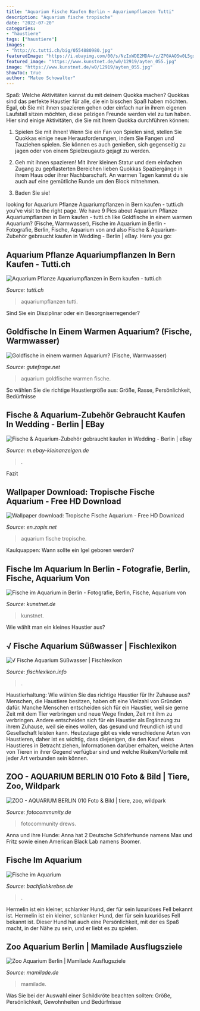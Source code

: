 ```yaml
---
title: "Aquarium Fische Kaufen Berlin ~ Aquariumpflanzen Tutti"
description: "Aquarium fische tropische"
date: "2022-07-20"
categories:
- "haustiere"
tags: ["haustiere"]
images:
- "http://c.tutti.ch/big/0554880980.jpg"
featuredImage: "https://i.ebayimg.com/00/s/NzIxWDE2MDA=/z/ZP0AAOSw0L5gxgdl/$_12.JPG"
featured_image: "https://www.kunstnet.de/w0/12919/ayten_055.jpg"
image: "https://www.kunstnet.de/w0/12919/ayten_055.jpg"
ShowToc: true
author: "Mateo Schowalter"
---
```



Spaß: Welche Aktivitäten kannst du mit deinem Quokka machen?
Quokkas sind das perfekte Haustier für alle, die ein bisschen Spaß haben möchten. Egal, ob Sie mit ihnen spazieren gehen oder einfach nur in ihrem eigenen Laufstall sitzen möchten, diese pelzigen Freunde werden viel zu tun haben. Hier sind einige Aktivitäten, die Sie mit Ihrem Quokka durchführen können:
1. Spielen Sie mit ihnen! Wenn Sie ein Fan von Spielen sind, stellen Sie Quokkas einige neue Herausforderungen, indem Sie Fangen und Tauziehen spielen. Sie können es auch genießen, sich gegenseitig zu jagen oder von einem Spielzeugauto gejagt zu werden.

2. Geh mit ihnen spazieren! Mit ihrer kleinen Statur und dem einfachen Zugang zu gepflasterten Bereichen lieben Quokkas Spaziergänge in ihrem Haus oder ihrer Nachbarschaft. An warmen Tagen kannst du sie auch auf eine gemütliche Runde um den Block mitnehmen.

3. Baden Sie sie!

	

		
looking for Aquarium Pflanze Aquariumpflanzen in Bern kaufen - tutti.ch you've visit to the right page. We have 9 Pics about Aquarium Pflanze Aquariumpflanzen in Bern kaufen - tutti.ch like Goldfische in einem warmen Aquarium? (Fische, Warmwasser), Fische im Aquarium in Berlin - Fotografie, Berlin, Fische, Aquarium von and also Fische &amp; Aquarium-Zubehör gebraucht kaufen in Wedding - Berlin | eBay. Here you go:
		
    
## Aquarium Pflanze Aquariumpflanzen In Bern Kaufen - Tutti.ch

<img loading=lazy src="http://c.tutti.ch/big/0554880980.jpg" onerror="this.onerror=null;this.src='https://tse1.mm.bing.net/th?id=OIP.x2Oh0TqJZfhpqDUPfoKTgAHaJ5&amp;pid=15.1';" alt="Aquarium Pflanze Aquariumpflanzen in Bern kaufen - tutti.ch">

_Source: tutti.ch_

>aquariumpflanzen tutti. 

	

Sind Sie ein Disziplinar oder ein Besorgniserregender?

    
## Goldfische In Einem Warmen Aquarium? (Fische, Warmwasser)

<img loading=lazy src="https://images.gutefrage.net/media/fragen/bilder/goldfische-in-einem-warmen-aquarium/0_original.jpg?v=1464020599000" onerror="this.onerror=null;this.src='https://tse1.mm.bing.net/th?id=OIP.FWkUGA_f27xdXYBoFmlkGQHaHa&amp;pid=15.1';" alt="Goldfische in einem warmen Aquarium? (Fische, Warmwasser)">

_Source: gutefrage.net_

>aquarium goldfische warmen fische. 

	

So wählen Sie die richtige Haustiergröße aus: Größe, Rasse, Persönlichkeit, Bedürfnisse

    
## Fische &amp; Aquarium-Zubehör Gebraucht Kaufen In Wedding - Berlin | EBay

<img loading=lazy src="https://i.ebayimg.com/00/s/NzIxWDE2MDA=/z/ZP0AAOSw0L5gxgdl/$_12.JPG" onerror="this.onerror=null;this.src='https://tse2.mm.bing.net/th?id=OIP.IxqT6oyFGxYW7DJLFGqkYgHaDV&amp;pid=15.1';" alt="Fische &amp; Aquarium-Zubehör gebraucht kaufen in Wedding - Berlin | eBay">

_Source: m.ebay-kleinanzeigen.de_

>. 

	

Fazit

    
## Wallpaper Download: Tropische Fische Aquarium - Free HD Download

<img loading=lazy src="http://en.zopix.net/image_upload/221566-tropische-fische-aquarium-fisch.jpg" onerror="this.onerror=null;this.src='https://tse4.mm.bing.net/th?id=OIP.2_16Wytye08N1mnpjhXZJgHaE8&amp;pid=15.1';" alt="Wallpaper download: Tropische Fische Aquarium - Free HD Download">

_Source: en.zopix.net_

>aquarium fische tropische. 

	

Kaulquappen: Wann sollte ein Igel geboren werden?

    
## Fische Im Aquarium In Berlin - Fotografie, Berlin, Fische, Aquarium Von

<img loading=lazy src="https://www.kunstnet.de/w0/12919/ayten_055.jpg" onerror="this.onerror=null;this.src='https://tse1.mm.bing.net/th?id=OIP.gCTP6s6Tmk_W52qXKRsL5AHaFj&amp;pid=15.1';" alt="Fische im Aquarium in Berlin - Fotografie, Berlin, Fische, Aquarium von">

_Source: kunstnet.de_

>kunstnet. 

	

Wie wählt man ein kleines Haustier aus?

    
## √ Fische Aquarium Süßwasser | Fischlexikon

<img loading=lazy src="https://i.pinimg.com/originals/84/40/63/844063232de2bff641a3fae4ce581b9f.jpg" onerror="this.onerror=null;this.src='https://tse3.mm.bing.net/th?id=OIP.zOBS5n2C1U3zYKJudp2TkAHaFj&amp;pid=15.1';" alt="√ Fische Aquarium Süßwasser | Fischlexikon">

_Source: fischlexikon.info_

>. 

	

Haustierhaltung: Wie wählen Sie das richtige Haustier für Ihr Zuhause aus?
Menschen, die Haustiere besitzen, haben oft eine Vielzahl von Gründen dafür. Manche Menschen entscheiden sich für ein Haustier, weil sie gerne Zeit mit dem Tier verbringen und neue Wege finden, Zeit mit ihm zu verbringen. Andere entscheiden sich für ein Haustier als Ergänzung zu ihrem Zuhause, weil sie eines wollen, das gesund und freundlich ist und Gesellschaft leisten kann. Heutzutage gibt es viele verschiedene Arten von Haustieren, daher ist es wichtig, dass diejenigen, die den Kauf eines Haustieres in Betracht ziehen, Informationen darüber erhalten, welche Arten von Tieren in ihrer Gegend verfügbar sind und welche Risiken/Vorteile mit jeder Art verbunden sein können.

    
## ZOO - AQUARIUM BERLIN 010 Foto &amp; Bild | Tiere, Zoo, Wildpark

<img loading=lazy src="https://img.fotocommunity.com/zoo-aquarium-berlin-010-0e5e1a76-f2ba-4885-8757-6e83e78f537b.jpg?width=1000" onerror="this.onerror=null;this.src='https://tse1.mm.bing.net/th?id=OIP.PH_CQL6YXup_EAVTZIiRrAHaE8&amp;pid=15.1';" alt="ZOO - AQUARIUM BERLIN 010 Foto &amp; Bild | tiere, zoo, wildpark">

_Source: fotocommunity.de_

>fotocommunity drews. 

	

Anna und ihre Hunde: Anna hat 2 Deutsche Schäferhunde namens Max und Fritz sowie einen American Black Lab namens Boomer.

    
## Fische Im Aquarium

<img loading=lazy src="http://www.bachflohkrebse.de/bilder/blog/aquarium/aquarium-232-600.jpg" onerror="this.onerror=null;this.src='https://tse4.mm.bing.net/th?id=OIP.zhEfmABZoWJ0Gs0biMiELwHaE8&amp;pid=15.1';" alt="Fische im Aquarium">

_Source: bachflohkrebse.de_

>. 

	

Hermelin ist ein kleiner, schlanker Hund, der für sein luxuriöses Fell bekannt ist.
Hermelin ist ein kleiner, schlanker Hund, der für sein luxuriöses Fell bekannt ist. Dieser Hund hat auch eine Persönlichkeit, mit der es Spaß macht, in der Nähe zu sein, und er liebt es zu spielen.

    
## Zoo Aquarium Berlin | Mamilade Ausflugsziele

<img loading=lazy src="https://www.mamilade.de/sites/default/files/field/image/aquarium_berlin.png" onerror="this.onerror=null;this.src='https://tse4.mm.bing.net/th?id=OIP.KdJarm_9uvMoEfjiBYftowHaD9&amp;pid=15.1';" alt="Zoo Aquarium Berlin | Mamilade Ausflugsziele">

_Source: mamilade.de_

>mamilade. 

	

Was Sie bei der Auswahl einer Schildkröte beachten sollten: Größe, Persönlichkeit, Gewohnheiten und Bedürfnisse

